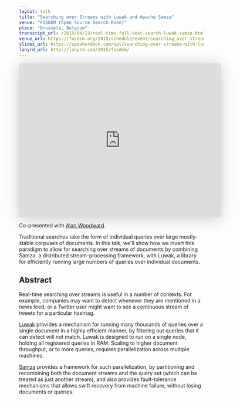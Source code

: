 ```yaml
---
layout: talk
title: "Searching over Streams with Luwak and Apache Samza"
venue: "FOSDEM (Open Source Search Room)"
place: "Brussels, Belgium"
transcript_url: /2015/04/13/real-time-full-text-search-luwak-samza.html
venue_url: https://fosdem.org/2015/schedule/event/searching_over_streams_with_luwak_and_apache_samza/
slides_url: https://speakerdeck.com/ept/searching-over-streams-with-luwak-and-samza
lanyrd_url: http://lanyrd.com/2015/fosdem/
---
```


<iframe class="speakerdeck-iframe" frameborder="0" src="https://speakerdeck.com/player/1d93ecca5c324f3ba48c3b159628debe" title="Searching over streams with Luwak and Samza" allowfullscreen="true" mozallowfullscreen="true" webkitallowfullscreen="true" style="border: 0px; background: padding-box padding-box rgba(0, 0, 0, 0.1); margin: 0px; padding: 0px; border-radius: 6px; box-shadow: rgba(0, 0, 0, 0.2) 0px 5px 40px; width: 550px; height: 420px;" data-ratio="1.3333333333333333"></iframe>

Co-presented with [Alan Woodward](https://twitter.com/romseygeek).

Traditional searches take the form of individual queries over large mostly-stable corpuses of
documents.  In this talk, we'll show how we invert this paradigm to allow for searching over streams
of documents by combining Samza, a distributed stream-processing framework, with Luwak, a library
for efficiently running large numbers of queries over individual documents.


Abstract
--------

Real-time searching over streams is useful in a number of contexts.  For example, companies may want
to detect whenever they are mentioned in a news feed; or a Twitter user might want to see
a continuous stream of tweets for a particular hashtag.

[Luwak](https://github.com/flaxsearch/luwak) provides a mechanism for running many thousands of
queries over a single document in a highly efficient manner, by filtering out queries that it can
detect will not match.  Luwak is designed to run on a single node, holding all registered queries in
RAM.  Scaling to higher document throughput, or to more queries, requires parallelization across
multiple machines.

[Samza](http://samza.incubator.apache.org/) provides a framework for such parallelization, by
partitioning and recombining both the document streams and the query set (which can be treated as
just another stream), and also provides fault-tolerance mechanisms that allows swift recovery from
machine failure, without losing documents or queries.
